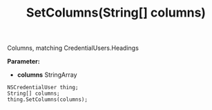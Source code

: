 ﻿---
uid: crmscript_ref_NSCredentialUser_SetColumns
title: SetColumns(String[] columns)
intellisense: NSCredentialUser.SetColumns
keywords: NSCredentialUser, GetColumns
so.topic: reference
---

Columns, matching CredentialUsers.Headings

**Parameter:** 
 - **columns** StringArray

```crmscript
NSCredentialUser thing;
String[] columns;
thing.SetColumns(columns);
```

